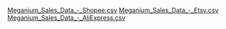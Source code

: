 
[Meganium_Sales_Data_-_Shopee.csv](https://github.com/user-attachments/files/20611718/Meganium_Sales_Data_-_Shopee.csv)
[Meganium_Sales_Data_-_Etsy.csv](https://github.com/user-attachments/files/20611717/Meganium_Sales_Data_-_Etsy.csv)
[Meganium_Sales_Data_-_AliExpress.csv](https://github.com/user-attachments/files/20611716/Meganium_Sales_Data_-_AliExpress.csv)
